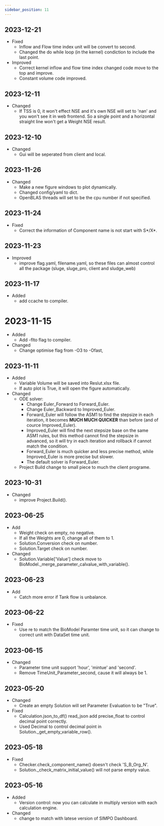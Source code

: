 ```yaml
---
sidebar_position: 11
---
```


## 2023-12-21

- Fixed
  - Inflow and Flow time index unit will be convert to second.
  - Changed the do while loop (in the kernel) condiction to include the last point.
- Improved
  - Correct kernel inflow and flow time index changed code move to the top and improve.
  - Constant volume code improved.

## 2023-12-11

- Changed
  - If TSS is 0, it won't effect NSE and it's own NSE will set to 'nan' and you won't see it in web frontend. So a single point and a horizontal straight line won't get a Weight NSE result.

## 2023-12-10

- Changed
  - Gui will be seperated from client and local.

## 2023-11-26

- Changed
  - Make a new figure windows to plot dynamically.
  - Changed config/yaml to dict.
  - OpenBLAS threads will set to be the cpu number if not specified.

## 2023-11-24

- Fixed
  - Correct the information of Component name is not start with S*/X*.

## 2023-11-23

- Improved
  - improve flag.yaml, filename.yaml, so these files can almost control all the package (sluge, sluge_pro, client and sludge_web)

## 2023-11-17

- Added
  - add ccache to compiler.

# 2023-11-15

- Added
  - Add -flto flag to compiler.
- Changed
  - Change optimise flag from -O3 to -Ofast,

## 2023-11-11

- Added
  - Variable Volume will be saved into Reslut.xlsx file.
  - If auto plot is True, it will open the figure automatically.
- Changed
  - ODE solver:
    - Change Euler_Forward to Forward_Euler.
    - Change Euler_Backward to Improved_Euler.
    - Forward_Euler will follow the ASM1 to find the stepsize in each iteration, it becomes **MUCH MUCH QUICKER** than before (and of cource Improved_Euler).
    - Improved_Euler will find the next stepsize base on the same ASM1 rules, but this method cannot find the stepsize in advanced, so it will try in each iteration and rollback if cannot match the condition.
    - Forward_Euler is much quicker and less precise method, while Improved_Euler is more precise but slower.
    - The default solver is Forward_Euler.
  - Project Build change to small piece to much the client programe.

## 2023-10-31

- Changed
  - improve Project.Build().

## 2023-06-25

- Add
  - Weight check on empty, no negative.
  - If all the Weights are 0, change all of them to 1.
  - Solution.Conversion check on number.
  - Solution.Target check on number.
- Changed
  - Solution.Variable['Value'] check move to BioModel.\_merge_parameter_calvalue_with_variable().

## 2023-06-23

- Add
  - Catch more error if Tank flow is unbalance.

## 2023-06-22

- Fixed
  - Use re to match the BioModel Paramter time unit, so it can change to correct unit with DataSet time unit.

## 2023-06-15

- Changed
  - Parameter time unit support 'hour', 'mintue' and 'second'.
  - Remove TimeUnit_Parameter_second, cause it will always be 1.

## 2023-05-20

- Changed
  - Create an empty Solution will set Parameter Evaluation to be "True".
- Fixed
  - Calculation.json_to_df() read_json add precise_float to control decimal point correctly.
  - Used Decimal to control decimal point in Solution.\_get_empty_variable_row().

## 2023-05-18

- Fixed
  - Checker.check_component_name() doesn't check 'S_B_Org_N'.
  - Solution.\_check_matrix_initial_value() will not parse empty value.

## 2023-05-16

- Added
  - Version control: now you can calculate in multiply version with each calculation engine.
- Changed
  - change to match with latese version of SIMPO Dashboard.
